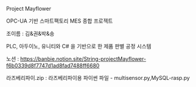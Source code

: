 Project Mayflower 

OPC-UA 기반 스마트팩토리 MES 종합 프로젝트

조이름 : 김&권&박&송

PLC, 아두이노, 유니티와 C# 을 기반으로 한 제품 판별 공정 시스템

노션 : https://banbie.notion.site/String-projectMayflower-f6b0339d8f7747d1ad8fad7488ff6680

라즈베리파이.zip : 라즈베리파이용 파이썬 파일 - multisensor.py,MySQL-rasp.py
